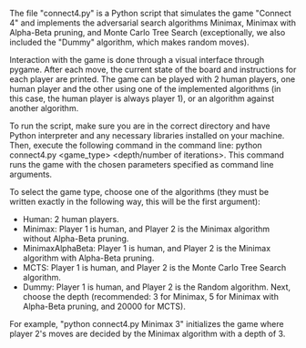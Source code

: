 The file "connect4.py" is a Python script that simulates the game "Connect 4" and implements the adversarial search algorithms Minimax, Minimax with Alpha-Beta pruning, and Monte Carlo Tree Search (exceptionally, we also included the "Dummy" algorithm, which makes random moves). 

Interaction with the game is done through a visual interface through pygame. After each move, the current state of the board and instructions for each player are printed. The game can be played with 2 human players, one human player and the other using one of the implemented algorithms (in this case, the human player is always player 1), or an algorithm against another algorithm. 

To run the script, make sure you are in the correct directory and have Python interpreter and any necessary libraries installed on your machine. Then, execute the following command in the command line: python connect4.py <game_type> <depth/number of iterations>. This command runs the game with the chosen parameters specified as command line arguments.
    
To select the game type, choose one of the algorithms (they must be written exactly in the following way, this will be the first argument):
- Human: 2 human players.
- Minimax: Player 1 is human, and Player 2 is the Minimax algorithm without Alpha-Beta pruning.
- MinimaxAlphaBeta: Player 1 is human, and Player 2 is the Minimax algorithm with Alpha-Beta pruning.
- MCTS: Player 1 is human, and Player 2 is the Monte Carlo Tree Search algorithm.
- Dummy: Player 1 is human, and Player 2 is the Random algorithm.
Next, choose the depth (recommended: 3 for Minimax, 5 for Minimax with Alpha-Beta pruning, and 20000 for MCTS).

For example, "python connect4.py Minimax 3" initializes the game where player 2's moves are decided by the Minimax algorithm with a depth of 3.
